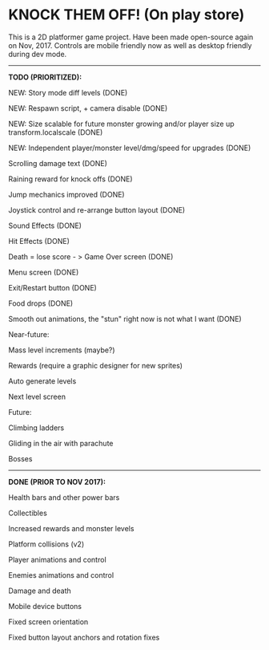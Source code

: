 # KNOCK THEM OFF! (On play store)

This is a 2D platformer game project. Have been made open-source again on Nov, 2017.
Controls are mobile friendly now as well as desktop friendly during dev mode.

-------------------------------------------------



**TODO (PRIORITIZED):**

NEW: Story mode diff levels (DONE)

NEW: Respawn script, + camera disable (DONE)

NEW: Size scalable for future monster growing and/or player size up transform.localscale (DONE)

NEW: Independent player/monster level/dmg/speed for upgrades (DONE)

Scrolling damage text (DONE)

Raining reward for knock offs (DONE)

Jump mechanics improved (DONE)

Joystick control and re-arrange button layout (DONE)

Sound Effects (DONE)

Hit Effects (DONE)

Death = lose score - > Game Over screen (DONE)

Menu screen (DONE)

Exit/Restart button (DONE)

Food drops (DONE)

Smooth out animations, the "stun" right now is not what I want (DONE)



Near-future:

Mass level increments (maybe?)

Rewards (require a graphic designer for new sprites)

Auto generate levels

Next level screen



Future:

Climbing ladders

Gliding in the air with parachute

Bosses



-------------------------------------------------



**DONE (PRIOR TO NOV 2017):**

Health bars and other power bars

Collectibles

Increased rewards and monster levels

Platform collisions (v2)

Player animations and control

Enemies animations and control

Damage and death

Mobile device buttons

Fixed screen orientation

Fixed button layout anchors and rotation fixes
